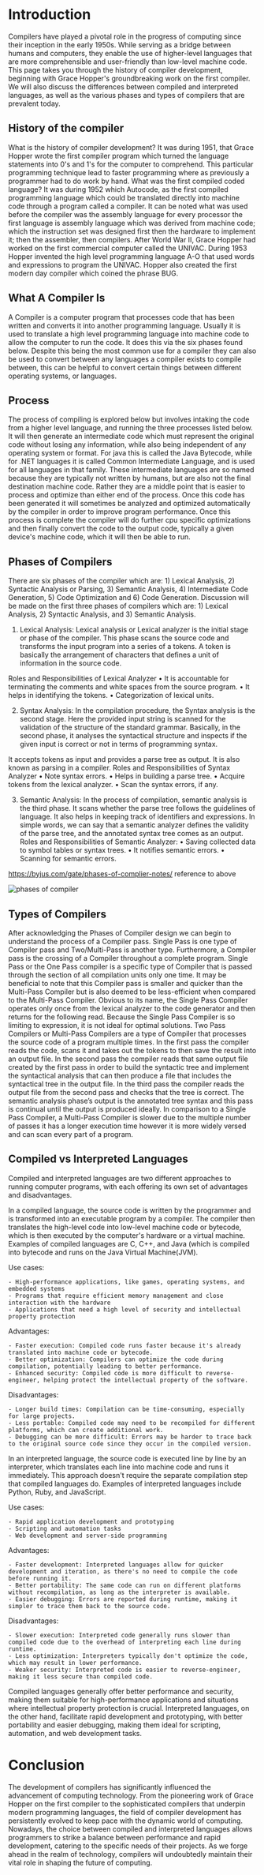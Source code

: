 # Introduction

Compilers have played a pivotal role in the progress of computing since their inception in the early 1950s.
While serving as a bridge between humans and computers, they enable the use of higher-level languages that 
are more comprehensible and user-friendly than low-level machine code. This page takes you through the history 
of compiler development, beginning with Grace Hopper's groundbreaking work on the first compiler. 
We will also discuss the differences between compiled and interpreted languages, as well as the various 
phases and types of compilers that are prevalent today.

## History of the compiler

What is the history of compiler development? It was during 1951, that Grace Hopper wrote the first compiler program which 
turned the language statements into 0's and 1's for the computer to comprehend. This particular programming technique lead
to faster programming where as previously a programmer had to do work by hand. What was the first compiled coded language?
It was during 1952 which Autocode, as the first compiled programming language which could be translated directly into
machine code through a program called a compiler. It can be noted what was used before the compiler was the assembly language 
for every processor the first language is assembly language which was derived from machine code; which the instruction set was 
designed first then the hardware to implement it; then the assembler, then compilers. After World War II, Grace Hopper
had worked on the first commercial computer called the UNIVAC. During 1953 Hopper invented the high level programming language A-O
that used words and expressions to program the UNIVAC. Hopper also created the first modern day compiler which coined the
phrase BUG.

## What A Compiler Is
A Compiler is a computer program that processes code that has been written and converts it into another programming language. Usually it is used to translate a high level programming language into machine code to allow the computer to run the code. It does this via the six phases found below. Despite this being the most common use for a compiler they can also be used to convert between any languages a compiler exists to compile between, this can be helpful to convert certain things between different operating systems, or languages.

## Process 
The process of compiling is explored below but involves intaking the code from a higher level language, and running the three processes listed below. It will then generate an intermediate code which must represent the original code without losing any information, while also being independent of any operating system or format. For java this is called the Java Bytecode, while for .NET languages it is called Common Intermediate Language, and is used for all languages in that family. These intermediate languages are so named because they are typically not written by humans, but are also not the final destination machine code. Rather they are a middle point that is easier to process and optimize than either end of the process. Once this code has been generated it will sometimes be analyzed and optimized automatically by the compiler in order to improve program performance. Once this process is complete the compiler will do further cpu specific optimizations and then finally convert the code to the output code, typically a given device's machine code, which it will then be able to run.

## Phases of Compilers

There are six phases of the compiler which are: 1) Lexical Analysis, 2) Syntactic Analysis or Parsing, 3) Semantic Analysis, 
4) Intermediate Code Generation, 5) Code Optimization and 6) Code Generation. Discussion will be made on the first three phases of 
compilers which are: 1) Lexical Analysis, 2) Syntactic Analysis, and 3) Semantic Analysis.

1. Lexical Analysis: Lexical analysis or Lexical analyzer is the initial stage or phase of the compiler. This phase scans the source code
and transforms the input program into a series of a tokens.
A token is basically the arrangement of characters that defines a unit of information in the source code.

Roles and Responsibilities of Lexical Analyzer
•	It is accountable for terminating the comments and white spaces from the source program.
•	It helps in identifying the tokens.
•	Categorization of lexical units.

2. Syntax Analysis:
In the compilation procedure, the Syntax analysis is the second stage. Here the provided input string is scanned for the validation of the structure of the standard grammar. Basically, in the second phase, it analyses the syntactical structure and inspects if the given input is correct or not in terms of programming syntax.
 
It accepts tokens as input and provides a parse tree as output. It is also known as parsing in a compiler.
Roles and Responsibilities of Syntax Analyzer
•	Note syntax errors.
•	Helps in building a parse tree.
•	Acquire tokens from the lexical analyzer.
•	Scan the syntax errors, if any.

3. Semantic Analysis: In the process of compilation, semantic analysis is the third phase. It scans whether the parse tree follows the guidelines of language. It also helps in keeping track of identifiers and expressions. In simple words, we can say that a semantic analyzer defines the validity of the parse tree, and the annotated syntax tree comes as an output.
Roles and Responsibilities of Semantic Analyzer:
•	Saving collected data to symbol tables or syntax trees.
•	It notifies semantic errors.
•	Scanning for semantic errors.

https://byjus.com/gate/phases-of-complier-notes/                reference to above

![phases of compiler](https://www.tutorialspoint.com/compiler_design/images/compiler_phases.jpg)







## Types of Compilers 
After acknowledging the Phases of Compiler design we can begin to understand the process of a Compiler pass. Single Pass is one type of Compiler pass and Two/Multi-Pass is another type. Furthermore, a Compiler pass is the crossing of a Compiler throughout a complete program. 
Single Pass or the One Pass compiler is a specific type of Compiler that is passed through the section of all compilation units only one time. It may be beneficial to note that this Compiler pass is smaller and quicker than the Multi-Pass Compiler but is also deemed to be less-efficient when compared to the Multi-Pass Compiler. Obvious to its name, the Single Pass Compiler operates only once from the lexical analyzer to the code generator and then returns for the following read. Because the Single Pass Compiler is so limiting to expression, it is not ideal for optimal solutions. 
Two Pass Compilers or Multi-Pass Compilers are a type of Compiler that processes the source code of a program multiple times. In the first pass the compiler reads the code, scans it and takes out the tokens to then save the result into an output file. In the second pass the compiler reads that same output file created by the first pass in order to build the syntactic tree and implement the syntactical analysis that can then produce a file that includes the syntactical tree in the output file. In the third pass the compiler reads the output file from the second pass and checks that the tree is correct. The semantic analysis phase’s output is the annotated tree syntax and this pass is continual until the output is produced ideally. In comparison to a Single Pass Compiler, a Multi-Pass Compiler is slower due to the multiple number of passes it has a longer execution time however it is more widely versed and can scan every part of a program.

## Compiled vs Interpreted Languages
Compiled and interpreted languages are two different approaches to running computer programs, with each offering its own set of advantages and disadvantages.

In a compiled language, the source code is written by the programmer and is transformed into an executable program by a compiler. The compiler then translates the high-level code into low-level machine code or bytecode, which is then executed by the computer's hardware or a virtual machine. Examples of compiled languages are C, C++, and Java (which is compiled into bytecode and runs on the Java Virtual Machine(JVM).

Use cases:

    - High-performance applications, like games, operating systems, and embedded systems
    - Programs that require efficient memory management and close interaction with the hardware
    - Applications that need a high level of security and intellectual property protection

Advantages:

    - Faster execution: Compiled code runs faster because it's already translated into machine code or bytecode.
    - Better optimization: Compilers can optimize the code during compilation, potentially leading to better performance.
    - Enhanced security: Compiled code is more difficult to reverse-engineer, helping protect the intellectual property of the software.

Disadvantages:

    - Longer build times: Compilation can be time-consuming, especially for large projects.
    - Less portable: Compiled code may need to be recompiled for different platforms, which can create additional work.
    - Debugging can be more difficult: Errors may be harder to trace back to the original source code since they occur in the compiled version.

In an interpreted language, the source code is executed line by line by an interpreter, which translates each line into machine code and runs it immediately. This approach doesn't require the separate compilation step that compiled languages do. Examples of interpreted languages include Python, Ruby, and JavaScript.

Use cases:

    - Rapid application development and prototyping
    - Scripting and automation tasks
    - Web development and server-side programming

Advantages:

    - Faster development: Interpreted languages allow for quicker development and iteration, as there's no need to compile the code before running it.
    - Better portability: The same code can run on different platforms without recompilation, as long as the interpreter is available.
    - Easier debugging: Errors are reported during runtime, making it simpler to trace them back to the source code.

Disadvantages:

    - Slower execution: Interpreted code generally runs slower than compiled code due to the overhead of interpreting each line during runtime.
    - Less optimization: Interpreters typically don't optimize the code, which may result in lower performance.
    - Weaker security: Interpreted code is easier to reverse-engineer, making it less secure than compiled code.

Compiled languages generally offer better performance and security, making them suitable for high-performance applications and situations where intellectual property protection is crucial. Interpreted languages, on the other hand, facilitate rapid development and prototyping, with better portability and easier debugging, making them ideal for scripting, automation, and web development tasks.

# Conclusion

The development of compilers has significantly influenced the advancement of computing technology.
 From the pioneering work of Grace Hopper on the first compiler to the sophisticated compilers that 
 underpin modern programming languages, the field of compiler development has persistently evolved to 
 keep pace with the dynamic world of computing. Nowadays, the choice between compiled and interpreted 
 languages allows programmers to strike a balance between performance and rapid development, catering to 
 the specific needs of their projects. As we forge ahead in the realm of technology, compilers will undoubtedly
 maintain their vital role in shaping the future of computing.
